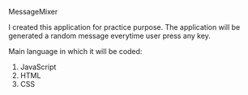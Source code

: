 
MessageMixer

I created this application for practice purpose.
The application will be generated a random message everytime user press any key.


Main language in which it will be coded:
1. JavaScript
2. HTML
3. CSS
